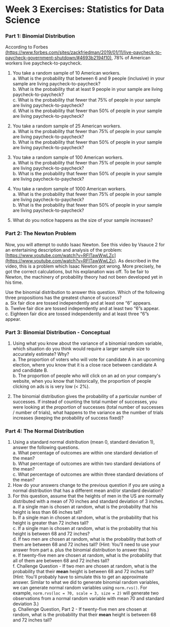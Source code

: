 # Week 3 Exercises: Statistics for Data Science

### Part 1:  Binomial Distribution
According to Forbes [(https://www.forbes.com/sites/zackfriedman/2019/01/11/live-paycheck-to-paycheck-government-shutdown/#4693b2194f10)](https://www.forbes.com/sites/zackfriedman/2019/01/11/live-paycheck-to-paycheck-government-shutdown/#4693b2194f10), 78% of American workers live paycheck-to-paycheck.

1. You take a random sample of 10 American workers.  
	a. What is the probability that between 6 and 9 people (inclusive) in your sample are living paycheck-to-paycheck?  
	b. What is the probability that at least 9 people in your sample are living paycheck-to-paycheck?  
	c. What is the probability that fewer that 75% of people in your sample are living paycheck-to-paycheck?  
	d. What is the probability that fewer than 50% of people in your sample are living paycheck-to-paycheck?

2. You take a random sample of 25 American workers.  
	a. What is the probability that fewer than 75% of people in your sample are living paycheck-to-paycheck?  
	b. What is the probability that fewer than 50% of people in your sample are living paycheck-to-paycheck?

3. You take a random sample of 100 American workers.  
	a. What is the probability that fewer than 75% of people in your sample are living paycheck-to-paycheck?  
	b. What is the probability that fewer than 50% of people in your sample are living paycheck-to-paycheck?

4. You take a random sample of 1000 American workers.  
	a. What is the probability that fewer than 75% of people in your sample are living paycheck-to-paycheck?  
	b. What is the probability that fewer than 50% of people in your sample are living paycheck-to-paycheck?

5. What do you notice happens as the size of your sample increases?

### Part 2: The Newton Problem 
Now, you will attempt to outdo Isaac Newton. See this video by Vsauce 2 for an entertaining description and analysis of the problem: [https://www.youtube.com/watch?v=RFlTawWwLZc](https://www.youtube.com/watch?v=RFlTawWwLZc). As described in the video, this is a problem which Isaac Newton got wrong. More precisely, he got the correct calculations, but his explanation was off. To be fair to Newton, the machinery of probability theory had not been developed yet in his time.

Use the binomial distribution to answer this question.
Which of the following three propositions has the greatest chance of success?  
a. Six fair dice are tossed independently and at least one “6” appears.  
b. Twelve fair dice are tossed independently and at least two “6”s appear.  
c. Eighteen fair dice are tossed independently and at least three “6”s appear.  

### Part 3: Binomial Distribution - Conceptual
1. Using what you know about the variance of a binomial random variable, which situation do you think would require a larger sample size to accurately estimate? Why?  
	a. The proportion of voters who will vote for candidate A in an upcoming election, where you know that it is a close race between candidate A and candidate B.  
	b. The proportion of people who will click on an ad on your company's website, when you know that historically, the proportion of people clicking on ads is is very low (< 2%).

2. The binomial distribution gives the probability of a particular number of successes. If instead of counting the total number of successes, you were looking at the _proportion_ of successes (total number of successes / number of trials), what happens to the variance as the number of trials increases (keeping the probability of success fixed)?

### Part 4: The Normal Distribution
1. Using a standard normal distribution (mean 0, standard deviation 1), answer the following questions.  
	a. What percentage of outcomes are within one standard deviation of the mean?  
	b. What percentage of outcomes are within two standard deviations of the mean?  
	c. What percentage of outcomes are within three standard deviations of the mean?
2. How do your answers change to the previous question if you are using a normal distribution that has a different mean and/or standard deviation?
3. For this question, assume that the heights of men in the US are normally distributed with a mean of 70 inches and standard deviation of 3 inches.  
	a. If a single man is chosen at random, what is the probability that his height is less than 66 inches tall?  
	b. If a single man in chosen at random, what is the probability that his height is greater than 72 inches tall?  
	c. If a single man is chosen at random, what is the probability that his height is between 68 and 72 inches?  
	d. If two men are chosen at random, what is the probability that both of them are between 68 and 72 inches tall? (Hint: You'll need to use your answer from part a. plus the binomial distribution to answer this.)  
	e. If twenty-five men are chosen at random, what is the probability that all of them are between 68 and 72 inches tall?   
	f. Challenge Question - If two men are chosen at random, what is the probability that their __mean__ height is between 68 and 72 inches tall? (Hint: You'll probably have to simulate this to get an approximate answer. Similar to what we did to generate binomial random variables, we can generate normal random variables using `norm.rvs()`. For example, `norm.rvs(loc = 70, scale = 3, size = 2)` will generate two observations from a normal random variable with mean 70 and standard deviation 3.)  
	g. Challenge Question, Part 2 - If twenty-five men are chosen at random, what is the probability that their __mean__ height is between 68 and 72 inches tall?
